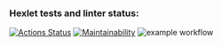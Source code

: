 ### Hexlet tests and linter status:
[![Actions Status](https://github.com/romulus22/php-project-lvl1/workflows/hexlet-check/badge.svg)](https://github.com/romulus22/php-project-lvl1/actions)
[![Maintainability](https://api.codeclimate.com/v1/badges/a99a88d28ad37a79dbf6/maintainability)](https://codeclimate.com/github/codeclimate/codeclimate/maintainability)
![example workflow](https://github.com/romulus22/php-project-lvl1/actions/workflows/test-checking/badge.svg)
